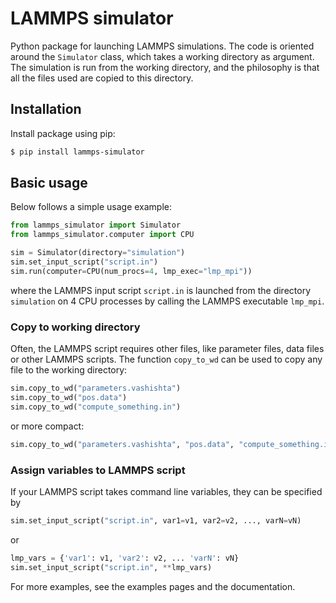 # LAMMPS simulator
Python package for launching LAMMPS simulations. The code is oriented around the ```Simulator``` class, which takes a working directory as argument. The simulation is run from the working directory, and the philosophy is that all the files used are copied to this directory.

## Installation
Install package using pip:
``` bash
$ pip install lammps-simulator
```

## Basic usage
Below follows a simple usage example:
``` python
from lammps_simulator import Simulator
from lammps_simulator.computer import CPU

sim = Simulator(directory="simulation")
sim.set_input_script("script.in")
sim.run(computer=CPU(num_procs=4, lmp_exec="lmp_mpi"))
```
where the LAMMPS input script ```script.in``` is launched from the directory ```simulation``` on 4 CPU processes by calling the LAMMPS executable ```lmp_mpi```.

### Copy to working directory
Often, the LAMMPS script requires other files, like parameter files, data files or other LAMMPS scripts. The function ```copy_to_wd``` can be used to copy any file to the working directory:
``` python
sim.copy_to_wd("parameters.vashishta")
sim.copy_to_wd("pos.data")
sim.copy_to_wd("compute_something.in")
```
or more compact:
``` python
sim.copy_to_wd("parameters.vashishta", "pos.data", "compute_something.in")
```

### Assign variables to LAMMPS script
If your LAMMPS script takes command line variables, they can be specified by
``` python
sim.set_input_script("script.in", var1=v1, var2=v2, ..., varN=vN)
```
or

``` python
lmp_vars = {'var1': v1, 'var2': v2, ... 'varN': vN}
sim.set_input_script("script.in", **lmp_vars)
```

For more examples, see the examples pages and the documentation.
